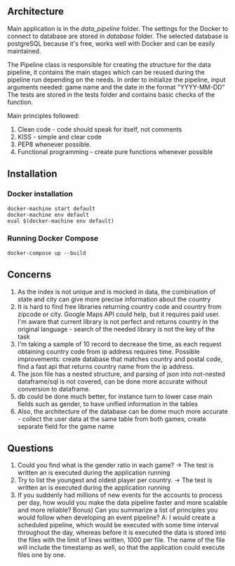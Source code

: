 ## Architecture
Main application is in the _data_pipeline_ folder.
The settings for the Docker to connect to database are stored in _database_ folder.
The selected database is postgreSQL because it's free, works well with Docker and can be easily maintained.

The Pipeline class is responsible for creating the structure for the data pipeline, it contains the main stages which can be reused during the pipeline run depending on the needs. 
In order to initialize the pipeline, input arguments needed: game name and the date in the format "YYYY-MM-DD"
The tests are stored in the tests folder and contains basic checks of the function. 

Main principles followed: 
1. Clean code - code should speak for itself, not comments
2. KISS - simple and clear code
3. PEP8 whenever possible.
4. Functional programming - create pure functions whenever possible

## Installation

### Docker installation
    docker-machine start default
    docker-machine env default
    eval $(docker-machine env default)


### Running Docker Compose
    docker-compose up --build

## Concerns
1. As the index is not unique and is mocked in data, the combination of state and city can give more precise information about the country
2. It is hard to find free libraries returning country code and country from zipcode or city. Google Maps API could help, but it requires paid user. I'm aware that current library is not perfect and returns country in the original language - search of the needed library is not the key of the task
3. I'm taking a sample of 10 record to decrease the time, as each request obtaining country code from ip address requires time. Possible improvements: create database that matches country and postal code, find a fast api that returns country name from the ip address.
4. The json file has a nested structure, and parsing of json into not-nested dataframe/sql is not covered, can be done more accurate without conversion to dataframe.
5. db could be done much better, for instance turn to lower case main fields such as gender, to have unified information in the tables
6. Also, the architecture of the database can be dome much more accurate - collect the user data at the same table from both games, create separate field for the game name

## Questions
1. Could you find what is the gender ratio in each game? -> The test is written an is executed during the application running
2. Try to list the youngest and oldest player per country. -> The test is written an is executed during the application running
3. If you suddenly had millions of new events for the accounts to process per day, how would
you make the data pipeline faster and more scalable and more reliable? 
Bonus) Can you summarize a list of principles you would follow when developing an event pipeline?
   A: I would create a scheduled pipeline, which would be executed with some time interval throughout the day, whereas before it is executed the data is stored into the files 
   with the limit of lines written, 1000 per file. The name of the file will include the timestamp as well, so that the application could execute files one by one.
